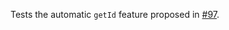 Tests the automatic `getId` feature proposed in [#97](https://github.com/expo/router/discussions/97).
